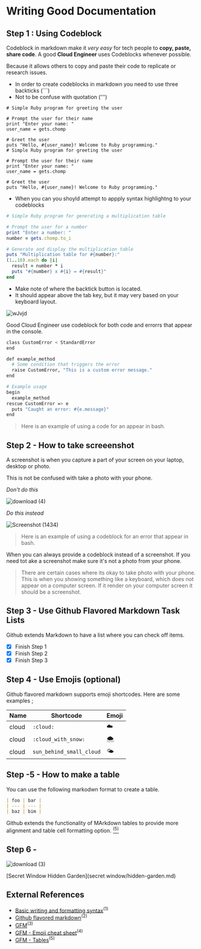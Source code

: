 # Writing Good Documentation

## Step 1 : Using Codeblock

Codeblock in markdown make it *very easy* for tech people to **copy, paste, share code**. A good __Cloud Engineer__ uses Codeblocks whenever possible.

Because it allows others to copy and paste their code to replicate or research issues.

- In order to create codeblocks in markdown you need to use three backticks (```)
- Not to be confuse with quotation (''')

```
# Simple Ruby program for greeting the user

# Prompt the user for their name
print "Enter your name: "
user_name = gets.chomp

# Greet the user
puts "Hello, #{user_name}! Welcome to Ruby programming."
# Simple Ruby program for greeting the user

# Prompt the user for their name
print "Enter your name: "
user_name = gets.chomp

# Greet the user
puts "Hello, #{user_name}! Welcome to Ruby programming."
```


- When you can you shoyld attempt to appply syntax highlightng to your codeblocks

```ruby
# Simple Ruby program for generating a multiplication table

# Prompt the user for a number
print "Enter a number: "
number = gets.chomp.to_i

# Generate and display the multiplication table
puts "Multiplication table for #{number}:"
(1..10).each do |i|
  result = number * i
  puts "#{number} x #{i} = #{result}"
end
```

- Make note of where the backtick button is located.
- It should appear above the tab key, but it may very based on your keyboard layout.

![wJvjd](https://github.com/cupumelody/github-doc-example1/assets/145847069/85dcfdc7-16cc-45f8-863a-3825267c5e1b)


Good Cloud Engineer use codeblock for both code and errorrs that appear in the console.

```bash
class CustomError < StandardError
end

def example_method
  # Some condition that triggers the error
  raise CustomError, "This is a custom error message."
end

# Example usage
begin
  example_method
rescue CustomError => e
  puts "Caught an error: #{e.message}"
end
```

> Here is an example of using a code for an appear in bash.

## Step 2 - How to take screeenshot

A screenshot is when you capture a part of your screen on your laptop, desktop or photo.

This is not be confused with take a photo with your phone.

*Don't do this* 

![download (4)](https://github.com/cupumelody/github-doc-example1/assets/145847069/f121ad8c-ae00-4e81-959e-819e2c5d4bd4)

*Do this instead*

![Screenshot (1434)](https://github.com/cupumelody/github-doc-example1/assets/145847069/08d6531d-7f98-42ce-883f-2e9c6d39c940)

> Here is an example of using a codeblock for an error that appear in bash.

When you can always provide a codeblock instead of a screenshot.
If you need tot ake a screenshot make sure it's not a photo from your phone.

> There are certain cases where its okay to take photo with your phone. This is when you showing something like a keyboard, which does not appear on a computer screen. If it render on your computer screen it should be a screenshot.

## Step 3 - Use Github Flavored Markdown Task Lists

Github extends Markdown to have a list where you can check off items.

- [x] Finish Step 1
- [x] Finish Step 2
- [x] Finish Step 3

## Step 4 - Use Emojis (optional)

Github flavored markdown supports emoji shortcodes. Here are some examples ;

| Name | Shortcode | Emoji |
| --- | --- | --- |
| cloud | `:cloud:` | :cloud: |
| cloud | `:cloud_with_snow:` | :cloud_with_snow: |
| cloud | `sun_behind_small_cloud` | :sun_behind_small_cloud: |

## Step -5 - How to make a table

You can use the following markodwn format to create a table.

```md
| foo | bar |
| --- | --- |
| baz | bim |
```

Github extends the functionality of MArkdown tables to provide more alignment and table cell formatting option. [<sup>(5)</sup>](#External-References)


## Step 6 - 

![download (3)](https://github.com/cupumelody/github-doc-example1/assets/145847069/9450df34-9e9b-4684-ad5f-920d3ed2f7a3)


[Secret Window Hidden Garden](secret window/hidden-garden.md)

## External References 
- [Basic writing and formatting syntax](https://docs.github.com/en/get-started/writing-on-github)<sup>(1)</sup>
- [Github flavored markdown](https://github.github.com/gfm/)<sup>(2)</sup>
- [GFM](https://github.github.com/gfm/#task-list-items-extension-)<sup>(3)</sup>
- [GFM - Emoji cheat sheet](https://github.com/ikatyang/emoji-cheat-sheet/blob/master/README.md)<sup>(4)</sup>
- [GFM - Tables](https://github.github.com/gfm/#tables-extension-)<sup>(5)</sup>





